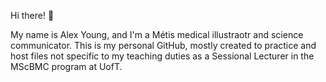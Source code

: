 Hi there! :wave:	

My name is Alex Young, and I'm a Métis medical illustraotr and science communicator. This is my personal GitHub, mostly created to practice and host files not specific to my teaching duties as a Sessional Lecturer in the MScBMC program at UofT. 
